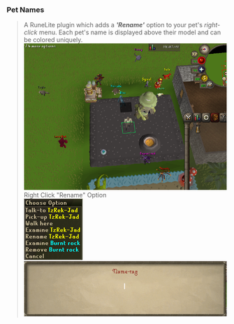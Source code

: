 ### Pet Names
> A RuneLite plugin which adds a ***'Rename'*** option to your pet's *right-click* menu. Each pet's name is displayed above their model and can be colored uniquely.
![img_4.png](img_4.png)
> Right Click "Rename" Option <br>
![img_1.png](img_1.png)
![img_2.png](img_2.png)
